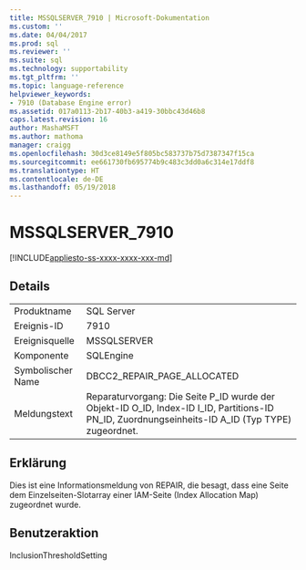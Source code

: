 ```yaml
---
title: MSSQLSERVER_7910 | Microsoft-Dokumentation
ms.custom: ''
ms.date: 04/04/2017
ms.prod: sql
ms.reviewer: ''
ms.suite: sql
ms.technology: supportability
ms.tgt_pltfrm: ''
ms.topic: language-reference
helpviewer_keywords:
- 7910 (Database Engine error)
ms.assetid: 017a0113-2b17-40b3-a419-30bbc43d46b8
caps.latest.revision: 16
author: MashaMSFT
ms.author: mathoma
manager: craigg
ms.openlocfilehash: 30d3ce8149e5f805bc583737b75d7387347f15ca
ms.sourcegitcommit: ee661730fb695774b9c483c3dd0a6c314e17ddf8
ms.translationtype: HT
ms.contentlocale: de-DE
ms.lasthandoff: 05/19/2018
---
```

# <a name="mssqlserver7910"></a>MSSQLSERVER_7910
[!INCLUDE[appliesto-ss-xxxx-xxxx-xxx-md](../../includes/appliesto-ss-xxxx-xxxx-xxx-md.md)]
  
## <a name="details"></a>Details  
  
|||  
|-|-|  
|Produktname|SQL Server|  
|Ereignis-ID|7910|  
|Ereignisquelle|MSSQLSERVER|  
|Komponente|SQLEngine|  
|Symbolischer Name|DBCC2_REPAIR_PAGE_ALLOCATED|  
|Meldungstext|Reparaturvorgang: Die Seite P_ID wurde der Objekt-ID O_ID, Index-ID I_ID, Partitions-ID PN_ID, Zuordnungseinheits-ID A_ID (Typ TYPE) zugeordnet.|  
  
## <a name="explanation"></a>Erklärung  
Dies ist eine Informationsmeldung von REPAIR, die besagt, dass eine Seite dem Einzelseiten-Slotarray einer IAM-Seite (Index Allocation Map) zugeordnet wurde.  
  
## <a name="user-action"></a>Benutzeraktion  
InclusionThresholdSetting  
  

